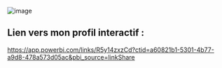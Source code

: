 ![image](https://github.com/user-attachments/assets/01861b3a-1f66-4d28-abde-c9e1116a759d)

## Lien vers mon profil interactif :
  https://app.powerbi.com/links/R5y14zxzCd?ctid=a60821b1-5301-4b77-a9d8-478a573d05ac&pbi_source=linkShare
